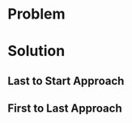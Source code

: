 <h1> Problem </h1>
<p> </p>
<h1> Solution </h1>
<p> </p>
<h2> Last to Start Approach </h2>
<p> </p>
<h2> First to Last Approach </h2>
<p> </p>

